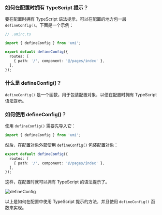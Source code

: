 ### 如何在配置时拥有 TypeScript 提示？

要在配置时拥有 TypeScript 语法提示，可以在配置的地方包一层 `defineConfig()`。下面是一个示例：

```ts
// .umirc.ts

import { defineConfig } from 'umi';

export default defineConfig({
  routes: [
    { path: '/', component: '@/pages/index' },
  ],
});
```

### 什么是 defineConfig()？

`defineConfig()` 是一个函数，用于包装配置对象，以便在配置时拥有 TypeScript 语法提示。

### 如何使用 defineConfig()？

使用 `defineConfig()` 需要先导入它：

```ts
import { defineConfig } from 'umi';
```

然后，在配置对象外部使用 `defineConfig()` 包装配置对象：

```ts
export default defineConfig({
  routes: [
    { path: '/', component: '@/pages/index' },
  ],
});
```

这样，在配置时就可以拥有 TypeScript 的语法提示了。

![defineConfig](https://img.alicdn.com/imgextra/i4/O1CN01WqZ2Ma1ZqiNbTefi6_!!6000000003246-2-tps-1240-1000.png)

以上是如何在配置中使用 TypeScript 提示的方法，并且使用 `defineConfig()` 函数来实现。